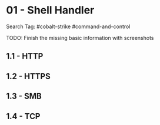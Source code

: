 # 01 - Shell Handler

Search Tag: #cobalt-strike #command-and-control

TODO: Finish the missing basic information with screenshots

## 1.1 - HTTP

## 1.2 - HTTPS

## 1.3 - SMB

## 1.4 - TCP